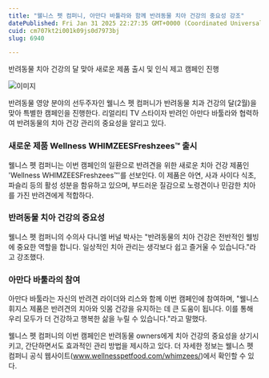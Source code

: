 ```yaml
---
title: "웰니스 펫 컴퍼니, 아만다 바툴라와 함께 반려동물 치아 건강의 중요성 강조"
datePublished: Fri Jan 31 2025 22:27:35 GMT+0000 (Coordinated Universal Time)
cuid: cm707kt2i001k09js0d7973bj
slug: 6940

---
```



반려동물 치아 건강의 달 맞아 새로운 제품 출시 및 인식 제고 캠페인 진행

![이미지](https://cdn.hashnode.com/res/hashnode/image/upload/v1739261813049/6ea57e9d-59ea-49c5-8da9-d7c016fff0ff.jpeg)

반려동물 영양 분야의 선두주자인 웰니스 펫 컴퍼니가 반려동물 치과 건강의 달(2월)을 맞아 특별한 캠페인을 진행한다. 리얼리티 TV 스타이자 반려인 아만다 바툴라와 협력하여 반려동물의 치아 건강 관리의 중요성을 알리고 있다.

### 새로운 제품 Wellness WHIMZEESFreshzees™ 출시

웰니스 펫 컴퍼니는 이번 캠페인의 일환으로 반려견을 위한 새로운 치아 건강 제품인 'Wellness WHIMZEESFreshzees™'를 선보인다. 이 제품은 아연, 사과 사이다 식초, 파슬리 등의 활성 성분을 함유하고 있으며, 부드러운 질감으로 노령견이나 민감한 치아를 가진 반려견에게 적합하다.

### 반려동물 치아 건강의 중요성

웰니스 펫 컴퍼니의 수의사 다니엘 버널 박사는 "반려동물의 치아 건강은 전반적인 웰빙에 중요한 역할을 합니다. 일상적인 치아 관리는 생각보다 쉽고 즐거울 수 있습니다."라고 강조했다.

### 아만다 바툴라의 참여

아만다 바툴라는 자신의 반려견 라이더와 리스와 함께 이번 캠페인에 참여하며, "웰니스 휘지스 제품은 반려견의 치아와 잇몸 건강을 유지하는 데 큰 도움이 됩니다. 이를 통해 우리 모두가 더 건강하고 행복한 삶을 누릴 수 있습니다."라고 말했다.

웰니스 펫 컴퍼니의 이번 캠페인은 반려동물 owners에게 치아 건강의 중요성을 상기시키고, 간단하면서도 효과적인 관리 방법을 제시하고 있다. 더 자세한 정보는 웰니스 펫 컴퍼니 공식 웹사이트(www.wellnesspetfood.com/whimzees/)에서 확인할 수 있다.